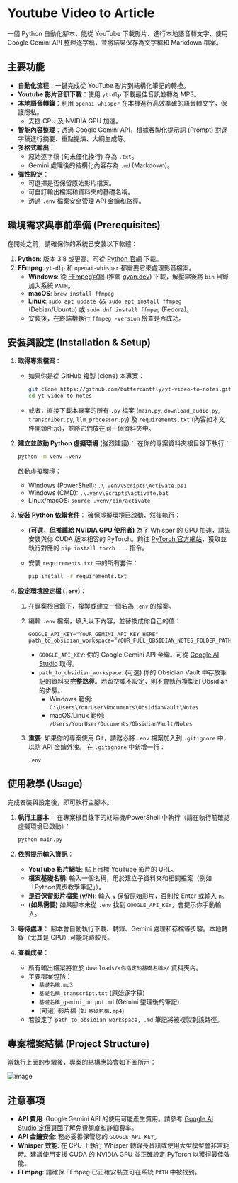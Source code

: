 # Youtube Video to Article

一個 Python 自動化腳本，能從 YouTube 下載影片、進行本地語音轉文字、使用 Google Gemini API 整理逐字稿，並將結果保存為文字檔和 Markdown 檔案。

## 主要功能

* **自動化流程**：一鍵完成從 YouTube 影片到結構化筆記的轉換。
* **Youtube 影片音訊下載**：使用 `yt-dlp` 下載最佳音訊並轉為 MP3。
* **本地語音轉錄**：利用 `openai-whisper` 在本機進行高效準確的語音轉文字，保護隱私。
    * 支援 CPU 及 NVIDIA GPU 加速。
* **智能內容整理**：透過 Google Gemini API，根據客製化提示詞 (Prompt) 對逐字稿進行摘要、重點提煉、大綱生成等。
* **多格式輸出**：
    * 原始逐字稿 (句末優化換行) 存為 `.txt`。
    * Gemini 處理後的結構化內容存為 `.md` (Markdown)。
* **彈性設定**：
    * 可選擇是否保留原始影片檔案。
    * 可自訂輸出檔案和資料夾的基礎名稱。
    * 透過 `.env` 檔案安全管理 API 金鑰和路徑。

## 環境需求與事前準備 (Prerequisites)

在開始之前，請確保你的系統已安裝以下軟體：

1.  **Python**: 版本 3.8 或更高。可從 [Python 官網](https://www.python.org/downloads/) 下載。
2.  **FFmpeg**: `yt-dlp` 和 `openai-whisper` 都需要它來處理影音檔案。
    * **Windows**: 從 [FFmpeg官網](https://ffmpeg.org/download.html) (推薦 [gyan.dev](https://www.gyan.dev/ffmpeg/builds/)) 下載，解壓縮後將 `bin` 目錄加入系統 `PATH`。
    * **macOS**: `brew install ffmpeg`
    * **Linux**: `sudo apt update && sudo apt install ffmpeg` (Debian/Ubuntu) 或 `sudo dnf install ffmpeg` (Fedora)。
    * 安裝後，在終端機執行 `ffmpeg -version` 檢查是否成功。

## 安裝與設定 (Installation & Setup)

1.  **取得專案檔案**：
    * 如果你是從 GitHub 複製 (clone) 本專案：
        ```bash
        git clone https://github.com/buttercantfly/yt-video-to-notes.git
        cd yt-video-to-notes
        ```
    * 或者，直接下載本專案的所有 `.py` 檔案 (`main.py`, `download_audio.py`, `transcriber.py`, `llm_processor.py`) 及 `requirements.txt` (內容如本文件開頭所示)，並將它們放在同一個資料夾中。

2.  **建立並啟動 Python 虛擬環境** (強烈建議)：
    在你的專案資料夾根目錄下執行：
    ```bash
    python -m venv .venv
    ```
    啟動虛擬環境：
    * Windows (PowerShell): `.\.venv\Scripts\Activate.ps1`
    * Windows (CMD): `.\.venv\Scripts\activate.bat`
    * Linux/macOS: `source .venv/bin/activate`

3.  **安裝 Python 依賴套件**：
    確保虛擬環境已啟動，然後執行：

    * **(可選，但推薦給 NVIDIA GPU 使用者)** 為了 Whisper 的 GPU 加速，請先安裝與你 CUDA 版本相容的 PyTorch。前往 [PyTorch 官方網站](https://pytorch.org/get-started/locally/)，獲取並執行對應的 `pip install torch ...` 指令。

    * 安裝 `requirements.txt` 中的所有套件：
        ```bash
        pip install -r requirements.txt
        ```

4.  **設定環境設定檔 (`.env`)**：
    1.  在專案根目錄下，複製或建立一個名為 `.env` 的檔案。
    2.  編輯 `.env` 檔案，填入以下內容，並替換成你自己的值：
        ```env
        GOOGLE_API_KEY="YOUR_GEMINI_API_KEY_HERE"
        path_to_obsidian_workspace="YOUR_FULL_OBSIDIAN_NOTES_FOLDER_PATH_HERE"
        ```
        * `GOOGLE_API_KEY`: 你的 Google Gemini API 金鑰。可從 [Google AI Studio](https://aistudio.google.com/app/apikey) 取得。
        * `path_to_obsidian_workspace`: (可選) 你的 Obsidian Vault 中存放筆記的資料夾**完整路徑**。若留空或不設定，則不會執行複製到 Obsidian 的步驟。
            * Windows 範例: `C:\Users\YourUser\Documents\ObsidianVault\Notes`
            * macOS/Linux 範例: `/Users/YourUser/Documents/ObsidianVault/Notes`

    3.  **重要**: 如果你的專案使用 Git，請務必將 `.env` 檔案加入到 `.gitignore` 中，以防 API 金鑰外洩。
        在 `.gitignore` 中新增一行：
        ```
        .env
        ```

## 使用教學 (Usage)

完成安裝與設定後，即可執行主腳本。

1.  **執行主腳本**：
    在專案根目錄下的終端機/PowerShell 中執行（請在執行前確認虛擬環境已啟動）：
    ```bash
    python main.py
    ```

2.  **依照提示輸入資訊**：
    * **YouTube 影片網址**: 貼上目標 YouTube 影片的 URL。
    * **檔案基礎名稱**: 輸入一個名稱，用於建立子資料夾和相關檔案（例如「Python異步教學筆記」）。
    * **是否保留影片檔案 (y/N)**: 輸入 `y` 保留原始影片，否則按 Enter 或輸入 `n`。
    * **(如果需要)** 如果腳本未從 `.env` 找到 `GOOGLE_API_KEY`，會提示你手動輸入。

3.  **等待處理**：
    腳本會自動執行下載、轉錄、Gemini 處理和存檔等步驟。本地轉錄（尤其是 CPU）可能耗時較長。

4.  **查看成果**：
    * 所有輸出檔案將位於 `downloads/<你指定的基礎名稱>/` 資料夾內。
    * 主要檔案包括：
        * `基礎名稱.mp3`
        * `基礎名稱_transcript.txt` (原始逐字稿)
        * `基礎名稱_gemini_output.md` (Gemini 整理後的筆記)
        * (可選) 影片檔 (如 `基礎名稱.mp4`)
    * 若設定了 `path_to_obsidian_workspace`，`.md` 筆記將被複製到該路徑。

## 專案檔案結構 (Project Structure)

當執行上面的步驟後，專案的結構應該會如下圖所示：

![image](https://github.com/user-attachments/assets/5d4c09ec-175d-4b35-80ba-cd0de650f9ab)

## 注意事項

* **API 費用**: Google Gemini API 的使用可能產生費用。請參考 [Google AI Studio 定價頁面](https://ai.google.dev/pricing)了解免費額度和詳細費率。
* **API 金鑰安全**: 務必妥善保管您的 `GOOGLE_API_KEY`。
* **Whisper 效能**: 在 CPU 上執行 Whisper 轉錄長音訊或使用大型模型會非常耗時。建議使用支援 CUDA 的 NVIDIA GPU 並正確設定 PyTorch 以獲得最佳效能。
* **FFmpeg**: 請確保 FFmpeg 已正確安裝並可在系統 `PATH` 中被找到。
